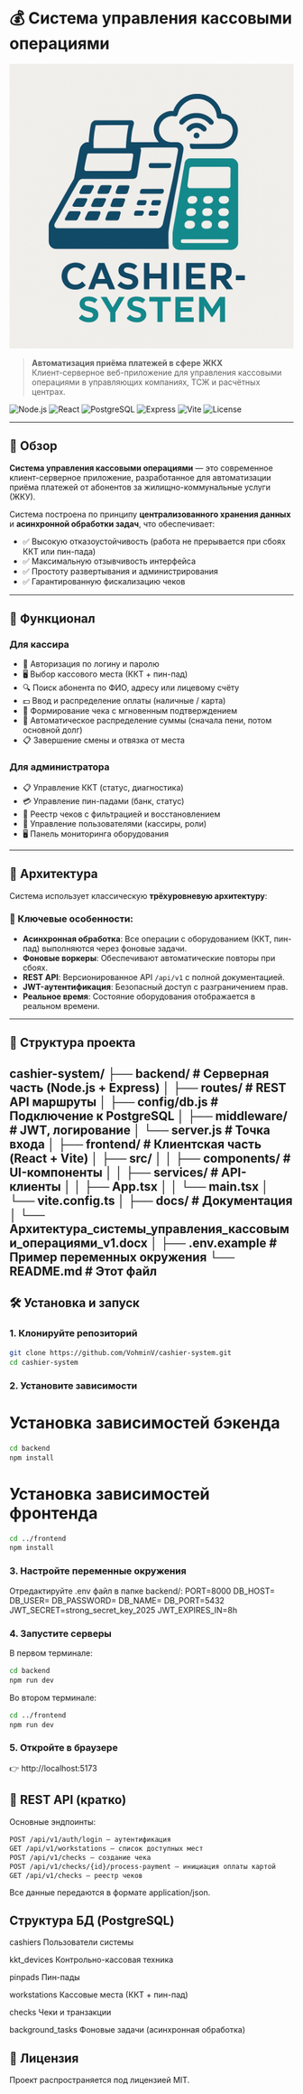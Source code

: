 # 💰 Система управления кассовыми операциями
![Логотип](https://github.com/VohminV/cashier-system/blob/main/frontend/src/logo.png)
> **Автоматизация приёма платежей в сфере ЖКХ**  
> Клиент-серверное веб-приложение для управления кассовыми операциями в управляющих компаниях, ТСЖ и расчётных центрах.

![Node.js](https://img.shields.io/badge/Node.js-20.x-green)
![React](https://img.shields.io/badge/React-18.x-blue)
![PostgreSQL](https://img.shields.io/badge/PostgreSQL-15+-blueviolet)
![Express](https://img.shields.io/badge/Express-4.x-lightgrey)
![Vite](https://img.shields.io/badge/Vite-5.x-orange)
![License](https://img.shields.io/badge/License-MIT-green)

---

## 📌 Обзор

**Система управления кассовыми операциями** — это современное клиент-серверное приложение, разработанное для автоматизации приёма платежей от абонентов за жилищно-коммунальные услуги (ЖКУ).

Система построена по принципу **централизованного хранения данных** и **асинхронной обработки задач**, что обеспечивает:
- ✅ Высокую отказоустойчивость (работа не прерывается при сбоях ККТ или пин-пада)
- ✅ Максимальную отзывчивость интерфейса
- ✅ Простоту развертывания и администрирования
- ✅ Гарантированную фискализацию чеков

---

## 🚀 Функционал

### Для кассира
- 🔐 Авторизация по логину и паролю
- 🖥 Выбор кассового места (ККТ + пин-пад)
- 🔍 Поиск абонента по ФИО, адресу или лицевому счёту
- 💵 Ввод и распределение оплаты (наличные / карта)
- 🧾 Формирование чека с мгновенным подтверждением
- 🔄 Автоматическое распределение суммы (сначала пени, потом основной долг)
- 📋 Завершение смены и отвязка от места

### Для администратора
- 📋 Управление ККТ (статус, диагностика)
- 💳 Управление пин-падами (банк, статус)
- 🧮 Реестр чеков с фильтрацией и восстановлением
- 👥 Управление пользователями (кассиры, роли)
- 🖥 Панель мониторинга оборудования

---

## 🧱 Архитектура

Система использует классическую **трёхуровневую архитектуру**:

### 🔧 Ключевые особенности:
- **Асинхронная обработка**: Все операции с оборудованием (ККТ, пин-пад) выполняются через фоновые задачи.
- **Фоновые воркеры**: Обеспечивают автоматические повторы при сбоях.
- **REST API**: Версионированное API `/api/v1` с полной документацией.
- **JWT-аутентификация**: Безопасный доступ с разграничением прав.
- **Реальное время**: Состояние оборудования отображается в реальном времени.

---

## 📂 Структура проекта

cashier-system/
├── backend/              # Серверная часть (Node.js + Express)
│   ├── routes/           # REST API маршруты
│   ├── config/db.js      # Подключение к PostgreSQL
│   ├── middleware/       # JWT, логирование
│   └── server.js         # Точка входа
│
├── frontend/             # Клиентская часть (React + Vite)
│   ├── src/
│   │   ├── components/   # UI-компоненты
│   │   ├── services/     # API-клиенты
│   │   ├── App.tsx
│   │   └── main.tsx
│   └── vite.config.ts
│
├── docs/                 # Документация
│   └── Архитектура_системы_управления_кассовыми_операциями_v1.docx
│
├── .env.example          # Пример переменных окружения
└── README.md             # Этот файл 
---

## 🛠 Установка и запуск

### 1. Клонируйте репозиторий
```bash
git clone https://github.com/VohminV/cashier-system.git
cd cashier-system
```
### 2. Установите зависимости
# Установка зависимостей бэкенда
```bash
cd backend
npm install
```
# Установка зависимостей фронтенда
```bash
cd ../frontend
npm install
```
### 3. Настройте переменные окружения
Отредактируйте .env файл в папке backend/:
PORT=8000
DB_HOST=
DB_USER=
DB_PASSWORD=
DB_NAME=
DB_PORT=5432
JWT_SECRET=strong_secret_key_2025
JWT_EXPIRES_IN=8h

### 4. Запустите серверы
В первом терминале:
```bash
cd backend
npm run dev
```
Во втором терминале:
```bash
cd ../frontend
npm run dev
```
### 5. Откройте в браузере
👉 http://localhost:5173 

## 📄 REST API (кратко) 
Основные эндпоинты: 

    POST /api/v1/auth/login — аутентификация
    GET /api/v1/workstations — список доступных мест
    POST /api/v1/checks — создание чека
    POST /api/v1/checks/{id}/process-payment — инициация оплаты картой
    GET /api/v1/checks — реестр чеков
     
Все данные передаются в формате application/json. 
## Структура БД (PostgreSQL)
cashiers
Пользователи системы

kkt_devices
Контрольно-кассовая техника

pinpads
Пин-пады

workstations
Кассовые места (ККТ + пин-пад)

checks
Чеки и транзакции

background_tasks
Фоновые задачи (асинхронная обработка)

## 📝 Лицензия 
Проект распространяется под лицензией MIT. 

